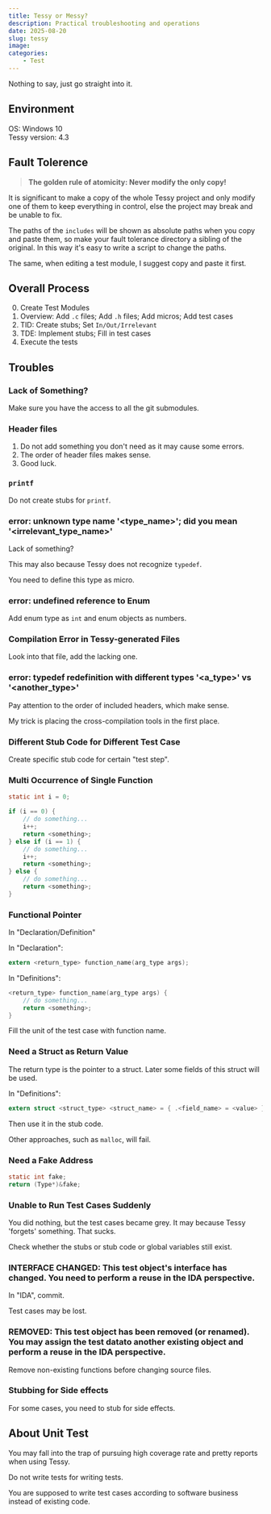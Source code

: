```yaml
---
title: Tessy or Messy?
description: Practical troubleshooting and operations
date: 2025-08-20
slug: tessy
image: 
categories:
    - Test
---
```


Nothing to say, just go straight into it.  

## Environment
OS: Windows 10  
Tessy version: 4.3  

## Fault Tolerence
> **The golden rule of atomicity: Never modify the only copy!**

It is significant to make a copy of the whole Tessy project and only modify one of them to keep everything in control, else the project may break and be unable to fix.  

The paths of the `includes` will be shown as absolute paths when you copy and paste them, so make your fault tolerance directory a sibling of the original. In this way it's easy to write a script to change the paths.  

The same, when editing a test module, I suggest copy and paste it first.  

## Overall Process
0. Create Test Modules
1. Overview: Add `.c` files; Add `.h` files; Add micros; Add test cases
2. TID: Create stubs; Set `In/Out/Irrelevant`
3. TDE: Implement stubs; Fill in test cases
4. Execute the tests

## Troubles
### Lack of Something?
Make sure you have the access to all the git submodules.  

### Header files
1. Do not add something you don't need as it may cause some errors.  
2. The order of header files makes sense.  
3. Good luck.

### `printf`
Do not create stubs for `printf`.  

### error: unknown type name '<type_name>'; did you mean '<irrelevant_type_name>'
Lack of something?  

This may also because Tessy does not recognize `typedef`.  

You need to define this type as micro.  

### error: undefined reference to Enum
Add enum type as `int` and enum objects as numbers.  

### Compilation Error in Tessy-generated Files
Look into that file, add the lacking one.  

### error: typedef redefinition with different types '<a_type>' vs '<another_type>'
Pay attention to the order of included headers, which make sense.  

My trick is placing the cross-compilation tools in the first place.  

### Different Stub Code for Different Test Case
Create specific stub code for certain "test step".  

### Multi Occurrence of Single Function
```c
static int i = 0;

if (i == 0) {
    // do something...
    i++;
    return <something>;
} else if (i == 1) {
    // do something...
    i++;
    return <something>;
} else {
    // do something...
    return <something>;
}
```

### Functional Pointer
In "Declaration/Definition"  

In "Declaration":  
```c
extern <return_type> function_name(arg_type args);
```

In "Definitions":  
```c
<return_type> function_name(arg_type args) {
    // do something...
    return <something>;
}
```

Fill the unit of the test case with function name.  

### Need a Struct as Return Value
The return type is the pointer to a struct. Later some fields of this struct will be used.  

In "Definitions":  
```c
extern struct <struct_type> <struct_name> = { .<field_name> = <value> };
```

Then use it in the stub code.  

Other approaches, such as `malloc`, will fail.  

### Need a Fake Address
```c
static int fake;
return (Type*)&fake;
```

### Unable to Run Test Cases Suddenly
You did nothing, but the test cases became grey. It may because Tessy 'forgets' something. That sucks.  

Check whether the stubs or stub code or global variables still exist.  

### INTERFACE CHANGED: This test object's interface has changed. You need to perform a reuse in the IDA perspective.
In "IDA", commit.  

Test cases may be lost.  

### REMOVED: This test object has been removed (or renamed). You may assign the test datato another existing object and perform a reuse in the IDA perspective.
Remove non-existing functions before changing source files.  

### Stubbing for Side effects
For some cases, you need to stub for side effects.  

## About Unit Test
You may fall into the trap of pursuing high coverage rate and pretty reports when using Tessy.  

Do not write tests for writing tests.  

You are supposed to write test cases according to software business instead of existing code.  
